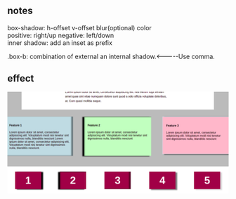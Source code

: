 ## notes ##

box-shadow: h-offset v-offset blur(optional) color<br>
positive: right/up negative: left/down<br>
inner shadow: add an inset as prefix<br>


.box-b: combination of external an internal shadow.<-----Use comma.<br>


## effect ##
![painted_image](course53rd.png)